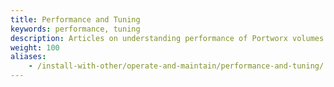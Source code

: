 ```yaml
---
title: Performance and Tuning
keywords: performance, tuning
description: Articles on understanding performance of Portworx volumes
weight: 100
aliases:
    - /install-with-other/operate-and-maintain/performance-and-tuning/
---
```

